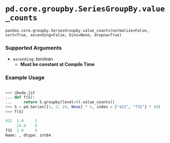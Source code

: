 # `pd.core.groupby.SeriesGroupBy.value_counts`

`pandas.core.groupby.SeriesGroupby.value_counts(normalize=False, sort=True, ascending=False, bins=None, dropna=True)`


### Supported Arguments

- `ascending`: boolean
    - **Must be constant at Compile Time**


### Example Usage

```py

>>> @bodo.jit
... def f(S):
...     return S.groupby(level=0).value_counts()
>>> S = pd.Series([1, 2, 24, None] * 5, index = ["421", "f31"] * 10)
>>> f(S)

421  1.0     5
     24.0    5
f31  2.0     5
Name: , dtype: int64
```